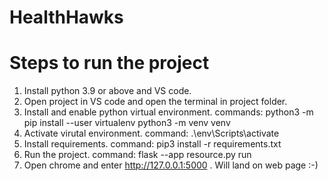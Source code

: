 # HealthHawks

# Steps to run the project

1. Install python 3.9 or above and VS code.
2. Open project in VS code and open the terminal in project folder.
3. Install and enable python virtual environment.
    commands:
    python3 -m pip install --user virtualenv
    python3 -m venv venv
4. Activate virutal environment.
    command:
    .\env\Scripts\activate
5. Install requirements.
    command:
    pip3 install -r requirements.txt
6. Run the project.
    command:
    flask --app resource.py run  
7. Open chrome and enter http://127.0.0.1:5000 . Will land on web page :-)


